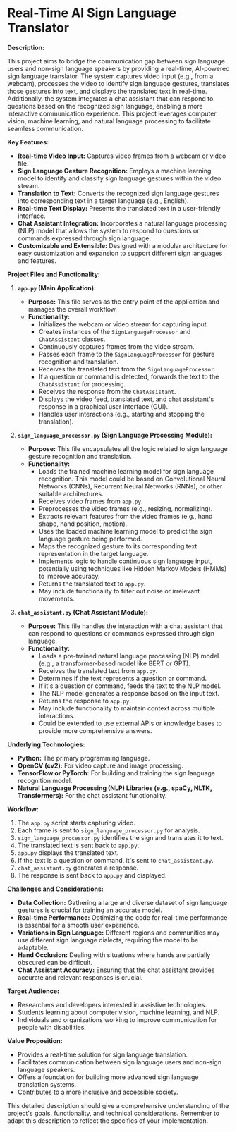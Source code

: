 # Real-Time AI Sign Language Translator

**Description:**

This project aims to bridge the communication gap between sign language users and non-sign language speakers by providing a real-time, AI-powered sign language translator. The system captures video input (e.g., from a webcam), processes the video to identify sign language gestures, translates those gestures into text, and displays the translated text in real-time. Additionally, the system integrates a chat assistant that can respond to questions based on the recognized sign language, enabling a more interactive communication experience. This project leverages computer vision, machine learning, and natural language processing to facilitate seamless communication.

**Key Features:**

*   **Real-time Video Input:** Captures video frames from a webcam or video file.
*   **Sign Language Gesture Recognition:** Employs a machine learning model to identify and classify sign language gestures within the video stream.
*   **Translation to Text:** Converts the recognized sign language gestures into corresponding text in a target language (e.g., English).
*   **Real-time Text Display:** Presents the translated text in a user-friendly interface.
*   **Chat Assistant Integration:** Incorporates a natural language processing (NLP) model that allows the system to respond to questions or commands expressed through sign language.
*   **Customizable and Extensible:** Designed with a modular architecture for easy customization and expansion to support different sign languages and features.

**Project Files and Functionality:**

1.  **`app.py` (Main Application):**

    *   **Purpose:** This file serves as the entry point of the application and manages the overall workflow.
    *   **Functionality:**
        *   Initializes the webcam or video stream for capturing input.
        *   Creates instances of the `SignLanguageProcessor` and `ChatAssistant` classes.
        *   Continuously captures frames from the video stream.
        *   Passes each frame to the `SignLanguageProcessor` for gesture recognition and translation.
        *   Receives the translated text from the `SignLanguageProcessor`.
        *   If a question or command is detected, forwards the text to the `ChatAssistant` for processing.
        *   Receives the response from the `ChatAssistant`.
        *   Displays the video feed, translated text, and chat assistant's response in a graphical user interface (GUI).
        *   Handles user interactions (e.g., starting and stopping the translation).

2.  **`sign_language_processor.py` (Sign Language Processing Module):**

    *   **Purpose:** This file encapsulates all the logic related to sign language gesture recognition and translation.
    *   **Functionality:**
        *   Loads the trained machine learning model for sign language recognition. This model could be based on Convolutional Neural Networks (CNNs), Recurrent Neural Networks (RNNs), or other suitable architectures.
        *   Receives video frames from `app.py`.
        *   Preprocesses the video frames (e.g., resizing, normalizing).
        *   Extracts relevant features from the video frames (e.g., hand shape, hand position, motion).
        *   Uses the loaded machine learning model to predict the sign language gesture being performed.
        *   Maps the recognized gesture to its corresponding text representation in the target language.
        *   Implements logic to handle continuous sign language input, potentially using techniques like Hidden Markov Models (HMMs) to improve accuracy.
        *   Returns the translated text to `app.py`.
        *   May include functionality to filter out noise or irrelevant movements.

3.  **`chat_assistant.py` (Chat Assistant Module):**

    *   **Purpose:** This file handles the interaction with a chat assistant that can respond to questions or commands expressed through sign language.
    *   **Functionality:**
        *   Loads a pre-trained natural language processing (NLP) model (e.g., a transformer-based model like BERT or GPT).
        *   Receives the translated text from `app.py`.
        *   Determines if the text represents a question or command.
        *   If it's a question or command, feeds the text to the NLP model.
        *   The NLP model generates a response based on the input text.
        *   Returns the response to `app.py`.
        *   May include functionality to maintain context across multiple interactions.
        *   Could be extended to use external APIs or knowledge bases to provide more comprehensive answers.

**Underlying Technologies:**

*   **Python:** The primary programming language.
*   **OpenCV (cv2):** For video capture and image processing.
*   **TensorFlow or PyTorch:** For building and training the sign language recognition model.
*   **Natural Language Processing (NLP) Libraries (e.g., spaCy, NLTK, Transformers):** For the chat assistant functionality.

**Workflow:**

1.  The `app.py` script starts capturing video.
2.  Each frame is sent to `sign_language_processor.py` for analysis.
3.  `sign_language_processor.py` identifies the sign and translates it to text.
4.  The translated text is sent back to `app.py`.
5.  `app.py` displays the translated text.
6.  If the text is a question or command, it's sent to `chat_assistant.py`.
7.  `chat_assistant.py` generates a response.
8.  The response is sent back to `app.py` and displayed.

**Challenges and Considerations:**

*   **Data Collection:** Gathering a large and diverse dataset of sign language gestures is crucial for training an accurate model.
*   **Real-time Performance:** Optimizing the code for real-time performance is essential for a smooth user experience.
*   **Variations in Sign Language:** Different regions and communities may use different sign language dialects, requiring the model to be adaptable.
*   **Hand Occlusion:** Dealing with situations where hands are partially obscured can be difficult.
*   **Chat Assistant Accuracy:** Ensuring that the chat assistant provides accurate and relevant responses is crucial.

**Target Audience:**

*   Researchers and developers interested in assistive technologies.
*   Students learning about computer vision, machine learning, and NLP.
*   Individuals and organizations working to improve communication for people with disabilities.

**Value Proposition:**

*   Provides a real-time solution for sign language translation.
*   Facilitates communication between sign language users and non-sign language speakers.
*   Offers a foundation for building more advanced sign language translation systems.
*   Contributes to a more inclusive and accessible society.

This detailed description should give a comprehensive understanding of the project's goals, functionality, and technical considerations. Remember to adapt this description to reflect the specifics of your implementation.